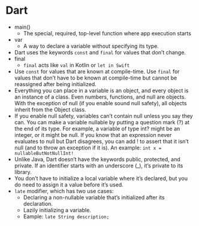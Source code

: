# Dart

- main()
	- The special, required, top-level function where app execution starts
- var
	- A way to declare a variable without specifying its type.
- Dart uses the keywords `const` and `final` for values that don’t change.
- final
	- `final` acts like `val` in Kotlin or `let in Swift`
- Use `const` for values that are known at compile-time. Use `final` for values that don’t have to be known at compile-time but cannot be reassigned after being initialized.
- Everything you can place in a variable is an object, and every object is an instance of a class. Even numbers, functions, and null are objects. With the exception of null (if you enable sound null safety), all objects inherit from the Object class.
- If you enable null safety, variables can’t contain null unless you say they can. You can make a variable nullable by putting a question mark (?) at the end of its type. For example, a variable of type int? might be an integer, or it might be null. If you know that an expression never evaluates to null but Dart disagrees, you can add ! to assert that it isn’t null (and to throw an exception if it is). An example: `int x = nullableButNotNullInt!`
- Unlike Java, Dart doesn’t have the keywords public, protected, and private. If an identifier starts with an underscore (_), it’s private to its library.
- You don’t have to initialize a local variable where it’s declared, but you do need to assign it a value before it’s used.
- `late` modifier, which has two use cases:
	- Declaring a non-nullable variable that’s initialized after its declaration.
	- Lazily initializing a variable.
	- Eample: `late String description;`